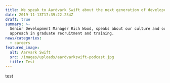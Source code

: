 ```yaml
---
title: We speak to Aardvark Swift about the next generation of developers
date: 2019-11-13T17:39:22.234Z
draft: true
summary: >-
  Senior Development Manager Rich Wood, speaks about our culture and our
  approach in graduate recruitment and training.
news/categories:
  - careers
featured_image:
  alt: Aarvark Swift
  src: /images/uploads/aardvarkswift-podcast.jpg
  title: Test
---
```

test
